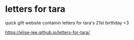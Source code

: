 # letters for tara

quick gift website containin letters for tara's 21st birthday <3

https://elise-lee.github.io/letters-for-tara/
